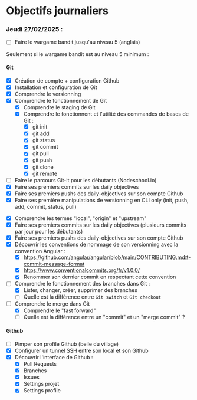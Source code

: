 # Objectifs journaliers

### Jeudi 27/02/2025 :

- [ ] Faire le wargame bandit jusqu'au niveau 5 (anglais)

Seulement si le wargame bandit est au niveau 5 minimum :

#### Git

- [X] Création de compte + configuration Github
- [X] Installation et configuration de Git
- [X] Comprendre le versionning
- [X] Comprendre le fonctionnement de Git
  - [X] Comprendre le staging de Git
  - [X] Comprendre le fonctionnent et l'utilité des commandes de bases de Git :
    - [X] git init
    - [X] git add
    - [X] git status
    - [X] git commit
    - [X] git pull
    - [X] git push
    - [X] git clone
    - [X] git remote
- [ ] Faire le parcours Git-it pour les débutants (Nodeschool.io)
- [X] Faire ses premiers commits sur les daily objectives
- [X] Faire ses premiers pushs des daily-objectives sur son compte Github
- [X] Faire ses première manipulations de versionning en CLI only (init, push, add, commit, status, pull)

* [X] Comprendre les termes "local", "origin" et "upstream"
* [X] Faire ses premiers commits sur les daily objectives (plusieurs commits par jour pour les débutants)
* [X] Faire ses premiers pushs des daily-objectives sur son compte Github
* [X] Découvrir les conventions de nommage de son versionning avec la convention Angular :
  - [X] https://github.com/angular/angular/blob/main/CONTRIBUTING.md#-commit-message-format
  - [X] https://www.conventionalcommits.org/fr/v1.0.0/
  - [X] Renommer son dernier commit en respectant cette convention
* [ ] Comprendre le fonctionnement des branches dans Git :
  - [X] Lister, changer, créer, supprimer des branches
  - [ ] Quelle est la différence entre `Git switch` et `Git checkout`
* [ ] Comprendre le merge dans Git
  - [X] Comprendre le "fast forward"
  - [ ] Quelle est la différence entre un "commit" et un "merge commit" ?

#### Github

- [ ] Pimper son profile Github (belle du village)
- [X] Configurer un tunnel SSH entre son local et son Github
- [X] Découvrir l'interface de Github :
  - [X] Pull Requests
  - [X] Branches
  - [X] Issues
  - [X] Settings projet
  - [X] Settings profile
